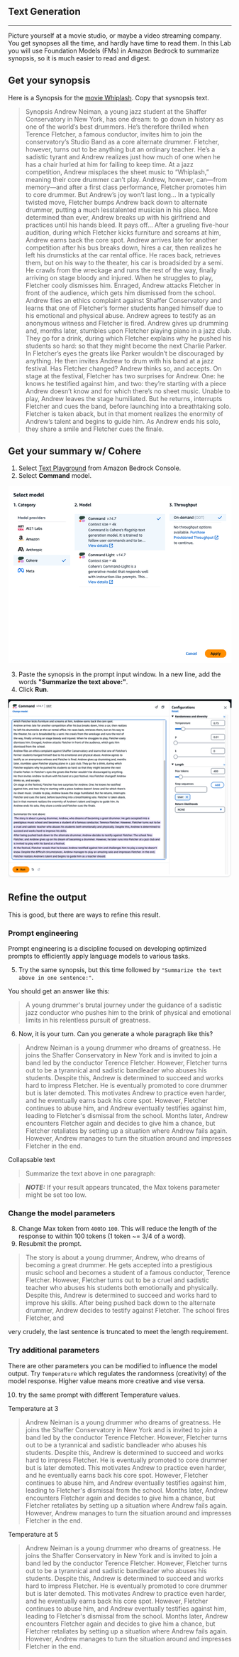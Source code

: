 ## Text Generation
---
Picture yourself at a movie studio, or maybe a video streaming company. You get synopses all the time, and hardly have time to read them. In this Lab you will use Foundation Models (FMs) in Amazon Bedrock to summarize synopsis, so it is much easier to read and digest.

## Get your synopsis
Here is a Synopsis for the [movie Whiplash](https://www.scriptreaderpro.com/wp-content/uploads/2019/07/Film-Synopsis-Example-Whiplash.pdf). Copy that sysnopsis text.

>Synopsis
Andrew Neiman, a young jazz student at the Shaffer Conservatory in New York, has one dream:
to go down in history as one of the world’s best drummers. He’s therefore thrilled when Terence
Fletcher, a famous conductor, invites him to join the conservatory’s Studio Band as a core
alternate drummer. Fletcher, however, turns out to be anything but an ordinary teacher. He’s a
sadistic tyrant and Andrew realizes just how much of one when he has a chair hurled at him for
failing to keep time.
At a jazz competition, Andrew misplaces the sheet music to “Whiplash,” meaning their core
drummer can’t play. Andrew, however, can—from memory—and after a first class performance,
Fletcher promotes him to core drummer. But Andrew’s joy won’t last long… In a typically
twisted move, Fletcher bumps Andrew back down to alternate drummer, putting a much lesstalented musician in his place. More determined than ever, Andrew breaks up with his girlfriend
and practices until his hands bleed. It pays off… After a grueling five-hour audition, during
which Fletcher kicks furniture and screams at him, Andrew earns back the core spot.
Andrew arrives late for another competition after his bus breaks down, hires a car, then realizes
he left his drumsticks at the car rental office. He races back, retrieves them, but on his way to
the theater, his car is broadsided by a semi. He crawls from the wreckage and runs the rest of
the way, finally arriving on stage bloody and injured. When he struggles to play, Fletcher cooly
dismisses him. Enraged, Andrew attacks Fletcher in front of the audience, which gets him
dismissed from the school.
Andrew files an ethics complaint against Shaffer Conservatory and learns that one of Fletcher’s
former students hanged himself due to his emotional and physical abuse. Andrew agrees to
testify as an anonymous witness and Fletcher is fired. Andrew gives up drumming and, months
later, stumbles upon Fletcher playing piano in a jazz club. They go for a drink, during which
Fletcher explains why he pushed his students so hard: so that they might become the next
Charlie Parker. In Fletcher’s eyes the greats like Parker wouldn’t be discouraged by anything.
He then invites Andrew to drum with his band at a jazz festival. Has Fletcher changed? Andrew
thinks so, and accepts.
On stage at the festival, Fletcher has two surprises for Andrew. One: he knows he testified
against him, and two: they’re starting with a piece Andrew doesn’t know and for which there’s
no sheet music. Unable to play, Andrew leaves the stage humiliated. But he returns, interrupts
Fletcher and cues the band, before launching into a breathtaking solo. Fletcher is taken aback,
but in that moment realizes the enormity of Andrew’s talent and begins to guide him. As
Andrew ends his solo, they share a smile and Fletcher cues the finale.

## Get your summary w/ Cohere
1. Select [Text Playground](https://us-west-2.console.aws.amazon.com/bedrock/home?region=us-west-2#/text-playground) from Amazon Bedrock Console.
2. Select **Command** model.

![Select Titan](images/5-select-command.png)

3. Paste the synopsis in the prompt input window. In a new line, add the words **"Summarize the text above:"**.
4. Click **Run**.

![Summary 01](images/6-summary-01.png)

## Refine the output
This is good, but there are ways to refine this result.

### Prompt engineering
Prompt engineering is a discipline focused on developing optimized prompts to efficiently apply language models to various tasks.

5. Try the same synopsis, but this time followed by `"Summarize the text above in one sentence:"`.

You should get an answer like this:
> A young drummer's brutal journey under the guidance of a sadistic jazz conductor who pushes him to the brink of physical and emotional limits in his relentless pursuit of greatness.

6. Now, it is your turn. Can you generate a whole paragraph like this?

> Andrew Neiman is a young drummer who dreams of greatness. He joins the Shaffer Conservatory in New York and is invited to join a band led by the conductor Terence Fletcher. However, Fletcher turns out to be a tyrannical and sadistic bandleader who abuses his students. Despite this, Andrew is determined to succeed and works hard to impress Fletcher. He is eventually promoted to core drummer but is later demoted. This motivates Andrew to practice even harder, and he eventually earns back his core spot. However, Fletcher continues to abuse him, and Andrew eventually testifies against him, leading to Fletcher's dismissal from the school. Months later, Andrew encounters Fletcher again and decides to give him a chance, but Fletcher retaliates by setting up a situation where Andrew fails again. However, Andrew manages to turn the situation around and impresses Fletcher in the end.

Collapsable text
> Summarize the text above in one paragraph: 

> **_NOTE:_**  If your result appears truncated, the Max tokens parameter might be set too low.

### Change the model parameters
8. Change Max token from `400`to `100`. This will reduce the length of the response to within 100 tokens (1 token ~= 3/4 of a word).
9. Resubmit the prompt.

>  The story is about a young drummer, Andrew, who dreams of becoming a great drummer. He gets accepted into a prestigious music school and becomes a student of a famous conductor, Terence Fletcher. However, Fletcher turns out to be a cruel and sadistic teacher who abuses his students both emotionally and physically. Despite this, Andrew is determined to succeed and works hard to improve his skills.
After being pushed back down to the alternate drummer, Andrew decides to testify against Fletcher. The school fires Fletcher, and
 
very crudely, the last sentence is truncated to meet the length requirement.

### Try additional parameters
There are other parameters you can be modified to influence the model output. Try `Temperature` which regulates the randomness (creativity) of the model response. 
Higher value means more creative and vise versa.

10. try the same prompt with different Temperature values.

Temperature at 3
>  Andrew Neiman is a young drummer who dreams of greatness. He joins the Shaffer Conservatory in New York and is invited to join a band led by the conductor Terence Fletcher. However, Fletcher turns out to be a tyrannical and sadistic bandleader who abuses his students. Despite this, Andrew is determined to succeed and works hard to impress Fletcher. He is eventually promoted to core drummer but is later demoted. This motivates Andrew to practice even harder, and he eventually earns back his core spot. However, Fletcher continues to abuse him, and Andrew eventually testifies against him, leading to Fletcher's dismissal from the school. Months later, Andrew encounters Fletcher again and decides to give him a chance, but Fletcher retaliates by setting up a situation where Andrew fails again. However, Andrew manages to turn the situation around and impresses Fletcher in the end.

Temperature at 5
>  Andrew Neiman is a young drummer who dreams of greatness. He joins the Shaffer Conservatory in New York and is invited to join a band led by the conductor Terence Fletcher. However, Fletcher turns out to be a tyrannical and sadistic bandleader who abuses his students. Despite this, Andrew is determined to succeed and works hard to impress Fletcher. He is eventually promoted to core drummer but is later demoted. This motivates Andrew to practice even harder, and he eventually earns back his core spot. However, Fletcher continues to abuse him, and Andrew eventually testifies against him, leading to Fletcher's dismissal from the school. Months later, Andrew encounters Fletcher again and decides to give him a chance, but Fletcher retaliates by setting up a situation where Andrew fails again. However, Andrew manages to turn the situation around and impresses Fletcher in the end.